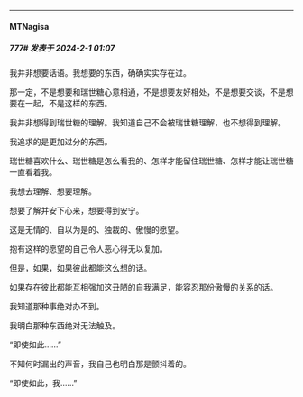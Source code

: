 
*****

####  MTNagisa  
##### 777#       发表于 2024-2-1 01:07

我并非想要话语。我想要的东西，确确实实存在过。

那一定，不是想要和瑞世糖心意相通，不是想要友好相处，不是想要交谈，不是想要在一起，不是这样的东西。

我并非想得到瑞世糖的理解。我知道自己不会被瑞世糖理解，也不想得到理解。

我追求的是更加过分的东西。

瑞世糖喜欢什么、瑞世糖是怎么看我的、怎样才能留住瑞世糖、怎样才能让瑞世糖一直看着我。

我想去理解、想要理解。

想要了解并安下心来，想要得到安宁。

这是无情的、自以为是的、独裁的、傲慢的愿望。

抱有这样的愿望的自己令人恶心得无以复加。

但是，如果，如果彼此都能这么想的话。

如果存在彼此都能互相强加这丑陋的自我满足，能容忍那份傲慢的关系的话。

我知道那种事绝对办不到。

我明白那种东西绝对无法触及。

“即使如此……”

不知何时漏出的声音，我自己也明白那是颤抖着的。

“即使如此，我……”

